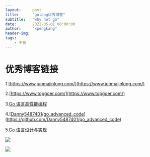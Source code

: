 ```yaml
---
layout:     post
title:      "golang优秀博客"
subtitle:   "why not go"
date:       2022-05-01 08:00:00
author:     "xpengkang"
header-img:
tags:
    - 干货
---
```

# 优秀博客链接

1.[https://www.junmajinlong.com/](https://www.junmajinlong.com/)

2.[https://www.topgoer.com/](https://www.topgoer.com/)

3.[Go 语言高性能编程](https://geektutu.com/post/high-performance-go.html)

4.[[Danny5487401](https://github.com/Danny5487401)/[go_advanced_code](https://github.com/Danny5487401/go_advanced_code)](https://github.com/Danny5487401/go_advanced_code)

5.[Go 语言设计与实现 ](https://draveness.me/golang/)

![](https://www.google.com/url?sa=i&url=https%3A%2F%2Fstacktour.com%2Fgolang%2Flearn-golang-in-an-easy-way-for-beginners%2F&psig=AOvVaw0gN6Xskzg08Js7J6CCw5nf&ust=1651844771099000&source=images&cd=vfe&ved=0CAwQjRxqFwoTCOiV47u_yPcCFQAAAAAdAAAAABAO)

<img src="https://www.google.com/url?sa=i&url=https%3A%2F%2Fstacktour.com%2Fgolang%2Flearn-golang-in-an-easy-way-for-beginners%2F&psig=AOvVaw0gN6Xskzg08Js7J6CCw5nf&ust=1651844771099000&source=images&cd=vfe&ved=0CAwQjRxqFwoTCOiV47u_yPcCFQAAAAAdAAAAABAO">
